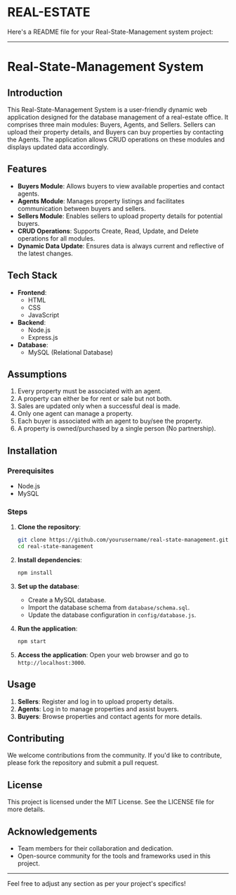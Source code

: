 # REAL-ESTATE

Here's a README file for your Real-State-Management system project:

---

# Real-State-Management System

## Introduction
This Real-State-Management System is a user-friendly dynamic web application designed for the database management of a real-estate office. It comprises three main modules: Buyers, Agents, and Sellers. Sellers can upload their property details, and Buyers can buy properties by contacting the Agents. The application allows CRUD operations on these modules and displays updated data accordingly.

## Features
- **Buyers Module**: Allows buyers to view available properties and contact agents.
- **Agents Module**: Manages property listings and facilitates communication between buyers and sellers.
- **Sellers Module**: Enables sellers to upload property details for potential buyers.
- **CRUD Operations**: Supports Create, Read, Update, and Delete operations for all modules.
- **Dynamic Data Update**: Ensures data is always current and reflective of the latest changes.

## Tech Stack
- **Frontend**:
  - HTML
  - CSS
  - JavaScript
- **Backend**:
  - Node.js
  - Express.js
- **Database**:
  - MySQL (Relational Database)

## Assumptions
1. Every property must be associated with an agent.
2. A property can either be for rent or sale but not both.
3. Sales are updated only when a successful deal is made.
4. Only one agent can manage a property.
5. Each buyer is associated with an agent to buy/see the property.
6. A property is owned/purchased by a single person (No partnership).

## Installation

### Prerequisites
- Node.js
- MySQL

### Steps
1. **Clone the repository**:
   ```bash
   git clone https://github.com/yourusername/real-state-management.git
   cd real-state-management
   ```

2. **Install dependencies**:
   ```bash
   npm install
   ```

3. **Set up the database**:
   - Create a MySQL database.
   - Import the database schema from `database/schema.sql`.
   - Update the database configuration in `config/database.js`.

4. **Run the application**:
   ```bash
   npm start
   ```

5. **Access the application**:
   Open your web browser and go to `http://localhost:3000`.

## Usage
1. **Sellers**: Register and log in to upload property details.
2. **Agents**: Log in to manage properties and assist buyers.
3. **Buyers**: Browse properties and contact agents for more details.

## Contributing
We welcome contributions from the community. If you'd like to contribute, please fork the repository and submit a pull request.

## License
This project is licensed under the MIT License. See the LICENSE file for more details.

## Acknowledgements
- Team members for their collaboration and dedication.
- Open-source community for the tools and frameworks used in this project.

---

Feel free to adjust any section as per your project's specifics!
